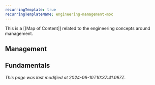 ```yaml
---
recurringTemplate: true
recurringTemplateName: engineering-management-moc
---
```


This is a [[Map of Content]] related to the engineering concepts around management.

## Management


## Fundamentals



*This page was last modified at 2024-06-10T10:37:41.097Z*.
